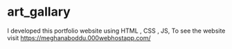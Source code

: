 # art_gallary
I developed this portfolio  website using HTML , CSS , JS, To see the website visit  https://meghanaboddu.000webhostapp.com/
